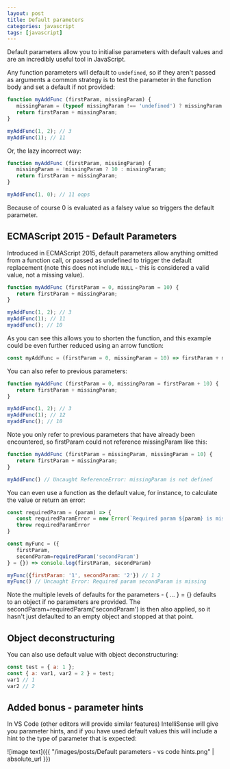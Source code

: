 ```yaml
---
layout: post
title: Default parameters
categories: javascript
tags: [javascript]
---
```


Default parameters allow you to initialise parameters with default values and are an incredibly useful tool in JavaScript.

<!--more-->

Any function parameters will default to `undefined`, so if they aren't passed as arguments a common strategy is to test the parameter in the function body and set a default if not provided:

```javascript
function myAddFunc (firstParam, missingParam) {
   missingParam = (typeof missingParam !== 'undefined') ? missingParam : 10;
   return firstParam + missingParam;
}

myAddFunc(1, 2); // 3
myAddFunc(1); // 11
```

Or, the lazy incorrect way:

```javascript
function myAddFunc (firstParam, missingParam) {
   missingParam = !missingParam ? 10 : missingParam;
   return firstParam + missingParam;
}

myAddFunc(1, 0); // 11 oops
```

Because of course 0 is evaluated as a falsey value so triggers the default parameter.

## ECMAScript 2015 - Default Parameters

Introduced in ECMAScript 2015, default parameters allow anything omitted from a function call, or passed as undefined to trigger the default replacement (note this does not include `NULL` - this is considered a valid value, not a missing value).

```javascript
function myAddFunc (firstParam = 0, missingParam = 10) {
   return firstParam + missingParam;
}

myAddFunc(1, 2); // 3
myAddFunc(1); // 11
myaddFunc(); // 10
```

As you can see this allows you to shorten the function, and this example could be even further reduced using an arrow function:

```javascript
const myAddFunc = (firstParam = 0, missingParam = 10) => firstParam + missingParam;
```

You can also refer to previous parameters:

```javascript
function myAddFunc (firstParam = 0, missingParam = firstParam + 10) {
   return firstParam + missingParam;
}

myAddFunc(1, 2); // 3
myAddFunc(1); // 12
myaddFunc(); // 10
```

Note you only refer to previous parameters that have already been encountered, so firstParam could not reference missingParam like this:

```javascript
function myAddFunc (firstParam = missingParam, missingParam = 10) {
   return firstParam + missingParam;
}

myAddFunc() // Uncaught ReferenceError: missingParam is not defined
```

You can even use a function as the default value, for instance, to calculate the value or return an error:

```javascript
const requiredParam = (param) => {
   const requiredParamError = new Error(`Required param ${param} is missing`)
   throw requiredParamError
}

const myFunc = ({
   firstParam,
   secondParam=requiredParam('secondParam')
} = {}) => console.log(firstParam, secondParam)

myFunc({firstParam: '1', secondParam: '2'}) // 1 2
myFunc() // Uncaught Error: Required param secondParam is missing
```

Note the multiple levels of defaults for the parameters - { ... } = {} defaults to an object if no parameters are provided.  The secondParam=requiredParam('secondParam') is then also applied, so it hasn't just defaulted to an empty object and stopped at that point.

## Object deconstructuring

You can also use default value with object deconstructuring:

```javascript
const test = { a: 1 };
const { a: var1, var2 = 2 } = test;
var1 // 1
var2 // 2
```

## Added bonus - parameter hints

In VS Code (other editors will provide similar features) IntelliSense will give you parameter hints, and if you have used default values this will include a hint to the type of parameter that is expected:

![image text]({{ "/images/posts/Default parameters - vs code hints.png" | absolute_url }})